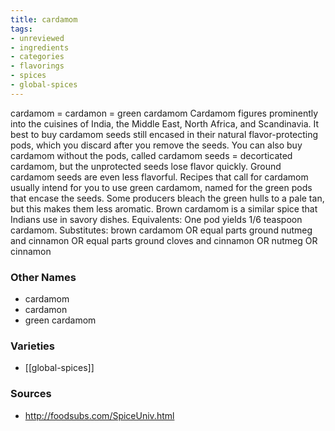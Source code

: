 ```yaml
---
title: cardamom
tags:
- unreviewed
- ingredients
- categories
- flavorings
- spices
- global-spices
---
```

cardamom = cardamon = green cardamom Cardamom figures prominently into the cuisines of India, the Middle East, North Africa, and Scandinavia. It best to buy cardamom seeds still encased in their natural flavor-protecting pods, which you discard after you remove the seeds. You can also buy cardamom without the pods, called cardamom seeds = decorticated cardamom, but the unprotected seeds lose flavor quickly. Ground cardamom seeds are even less flavorful. Recipes that call for cardamom usually intend for you to use green cardamom, named for the green pods that encase the seeds. Some producers bleach the green hulls to a pale tan, but this makes them less aromatic. Brown cardamom is a similar spice that Indians use in savory dishes. Equivalents: One pod yields 1/6 teaspoon cardamom. Substitutes: brown cardamom OR equal parts ground nutmeg and cinnamon OR equal parts ground cloves and cinnamon OR nutmeg OR cinnamon

### Other Names

* cardamom
* cardamon
* green cardamom

### Varieties

* [[global-spices]]

### Sources
* http://foodsubs.com/SpiceUniv.html
